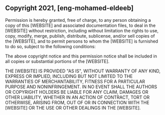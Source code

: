 ## Copyright 2021, [eng-mohamed-eldeeb]

Permission is hereby granted, free of charge, to any person obtaining a copy of this [WEBSITE] and associated documentation files, to deal in the [WEBSITE] without restriction, including without limitation the rights to use, copy, modify, merge, publish, distribute, sublicense, and/or sell copies of the [WEBSITE], and to permit persons to whom the [WEBSITE] is furnished to do so, subject to the following conditions:

The above copyright notice and this permission notice shall be included in all copies or substantial portions of the [WEBSITE].

THE [WEBSITE] IS PROVIDED "AS IS", WITHOUT WARRANTY OF ANY KIND, EXPRESS OR IMPLIED, INCLUDING BUT NOT LIMITED TO THE WARRANTIES OF MERCHANTABILITY, FITNESS FOR A PARTICULAR PURPOSE AND NONINFRINGEMENT. IN NO EVENT SHALL THE AUTHORS OR COPYRIGHT HOLDERS BE LIABLE FOR ANY CLAIM, DAMAGES OR OTHER LIABILITY, WHETHER IN AN ACTION OF CONTRACT, TORT OR OTHERWISE, ARISING FROM, OUT OF OR IN CONNECTION WITH THE [WEBSITE] OR THE USE OR OTHER DEALINGS IN THE [WEBSITE].
